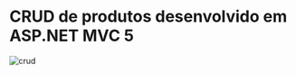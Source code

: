 # CRUD de produtos desenvolvido em ASP.NET MVC 5

![crud](https://user-images.githubusercontent.com/40467826/52822829-05af9280-309a-11e9-95c3-762fd2ebc2f9.JPG)